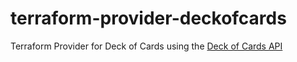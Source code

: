 # terraform-provider-deckofcards
Terraform Provider for Deck of Cards using the [Deck of Cards API](https://www.deckofcardsapi.com/)
